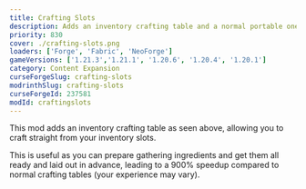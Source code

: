 ```yaml
---
title: Crafting Slots
description: Adds an inventory crafting table and a normal portable one.
priority: 830
cover: ./crafting-slots.png
loaders: ['Forge', 'Fabric', 'NeoForge']
gameVersions: ['1.21.3','1.21.1', '1.20.6', '1.20.4', '1.20.1']
category: Content Expansion
curseForgeSlug: crafting-slots
modrinthSlug: crafting-slots
curseForgeId: 237581
modId: craftingslots
---
```


This mod adds an inventory crafting table as seen above, allowing you to craft straight from your inventory slots.

This is useful as you can prepare gathering ingredients and get them all ready and laid out in advance, leading to a
900% speedup compared to normal crafting tables (your experience may vary).